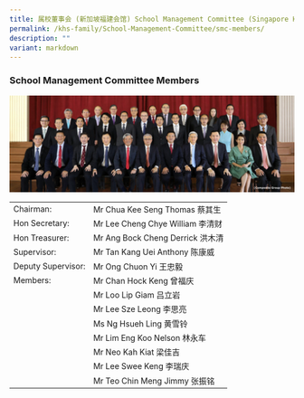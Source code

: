```yaml
---
title: 属校董事会 (新加坡福建会馆) School Management Committee (Singapore Hokkien Huay Kuan)
permalink: /khs-family/School-Management-Committee/smc-members/
description: ""
variant: markdown
---
```

### School Management Committee Members

![](/images/SHHK_44th_Executive_Council_1536x523.jpg)

|  |  |
|---|---|
| Chairman: | Mr Chua Kee Seng Thomas 蔡其生 |
| Hon Secretary: | Mr Lee Cheng Chye William 李清财 |
| Hon Treasurer: | Mr Ang Bock Cheng Derrick 洪木清 |
| Supervisor: | Mr Tan Kang Uei Anthony 陈康威 |
| Deputy Supervisor: | Mr Ong Chuon Yi 王忠毅 |
| Members: | Mr Chan Hock Keng 曾福庆 |
|  | Mr Loo Lip Giam 吕立岩 |
|  | Mr Lee Sze Leong 李思亮 |
|  | Ms Ng Hsueh Ling 黄雪铃 |
|  | Mr Lim Eng Koo Nelson 林永车 |
|  | Mr Neo Kah Kiat 梁佳吉 |
|  | Mr Lee Swee Keng 李瑞庆 |
|  | Mr Teo Chin Meng Jimmy 张振铭 |